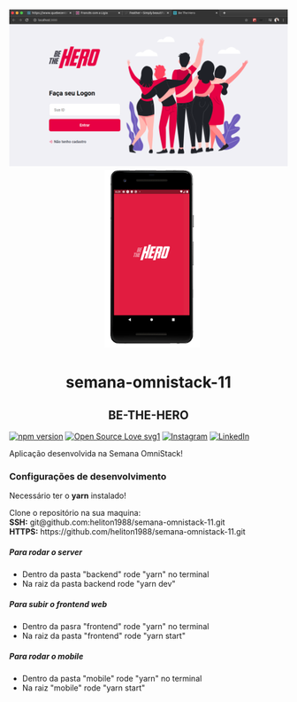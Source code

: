<h1 align="center">
  <img alt="beTheHero" src=".github/logo.png" width="600px"  />
    &nbsp;
  <img alt="bethehero mobile" src=".github/phone.png" height="320px" />
</h1>

<h1 align="center"> semana-omnistack-11 </h1>

<h2 align="center">BE-THE-HERO</h2>
  
  [![npm version](https://badgen.net/npm/v/sequelize)](https://www.npmjs.com/package/sequelize)
  [![Open Source Love svg1](https://badges.frapsoft.com/os/v1/open-source.svg?v=103)](https://opensource.org/)
  [![Instagram](https://img.shields.io/badge/Instagram-%40black_3oy-purple)](https://www.instagram.com/black_3oy/)
  [![LinkedIn](https://img.shields.io/badge/LinkedIn-%40helitonoliveira-blue)](https://www.linkedin.com/in/helitonoliveira/)

  <p> Aplicação desenvolvida na Semana OmniStack!</p>

 ### Configurações de desenvolvimento

 <p>Necessário ter o <b>yarn</b> instalado!</p>

<p>
  Clone o repositório na sua maquina:<br />
  <b>SSH:</b> git@github.com:heliton1988/semana-omnistack-11.git <br />
  <b>HTTPS:</b> https://github.com/heliton1988/semana-omnistack-11.git
</p>

##### Para rodar o server

<ul>
  <li>Dentro da pasta "backend" rode "yarn" no terminal</li>
  <li>Na raiz da pasta backend rode "yarn dev"</li>
</UL>

##### Para subir o frontend web

<ul>
  <li>Dentro da pasra "frontend" rode "yarn" no terminal</li>
  <li>Na raiz da pasta "frontend" rode "yarn start"</li>
</ul>


##### Para rodar o mobile

<ul>
  <li>Dentro da pasta "mobile" rode "yarn" no terminal</li>
  <li>Na raiz "mobile" rode "yarn start"</li>
</ul>